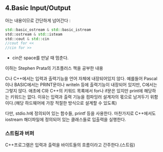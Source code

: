 ## 4.Basic Input/Output

아는 내용이므로 간단하게 넘어간다 :

```c++
std::basic_ostream & std::basic_istream
std::ostream & std::isteam
std::cout & std::cin
//cout for <<
//cin for >>
```

* cin은 space를 만날 때 멈춘다.

이하는 Stephen Prata의 기초플러스 책을 공부한 내용

C나 C++에서는 입력과 출력기능을 언어 자체에 내장되어있지 않다. 예를들어 Pascal이나 BASIC에서는 PRINT문이나 writeln 등에 출력기능이 내장되어 있지만, C에서는 그렇지 않다. 애초에 C와 C++의 키워드 목록에서 for나 if문은 있지만 print에 해당하는 키워드는 없다. 
이유는 입력과 출력 기능을 컴파잉러 설계자의 몫으로 남겨두기 위함이다.(해당 하드웨어에 가장 적절한 방식으로 설계할 수 있도록)

다만, stdio.h에 정의되어 있는 함수들, printf 등을 사용한다.  마찬가지로 C++에서도 iostream 해더파일에 정의되어 있는 클래스들로 입출력을 실행한다.

### 스트림과 버퍼

C++프로그램은 입력과 출력을 바이트들의 흐름이라고 간주한다.(스트림)

